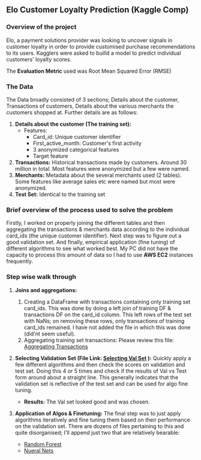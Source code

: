 ## Elo Customer Loyalty Prediction (Kaggle Comp)

### Overview of the project

Elo, a payment solutions provider was looking to uncover signals in customer loyalty in order to provide customised purchase recommendations to its users. Kagglers were asked to builld a model to predict individual customers' loyalty scores.

The __Evaluation Metric__ used was Root Mean Squared Error (RMSE)

### The Data

The Data broadly consisted of 3 sections; Details about the customer, Transactions of customers, Details about the various merchants the customers shopped at. Further details are as follows:

1. __Details about the customer (The training set):__ 
   - Features: 
       - Card_id: Unique customer identifier
       - First_active_month: Customer's first activity
       - 3 anonymized categorical features
       - Target feature
2. __Transactions:__ Historical transactions made by customers. Around 30 million in total. Most features were anonymized but a few were named.
3. __Merchants:__ Metadata about the several merchants used (2 tables). Some features like average sales etc were named but most were anonymized.
4. __Test Set:__ Identical to the training set

### Brief overview of the process used to solve the problem

Firstly, I worked on properly joining the different tables and then aggregating the transactions & merchants data according to the individual card_ids (the unique customer identifier). Next step was to figure out a good validation set.  And finally, empirical application (fine tuning) of different algorithms to see what worked best. My PC did not have the capacity to process this amount of data so I had to use __AWS EC2__ instances frequently. 

### Step wise walk through

1. __Joins and aggregations:__
    1. Creating a DataFrame with transactions containing only training set card_ids. This was done by doing a left join of training DF & transactions DF on the card_id column. This left rows of the test set with NaNs; on removing these rows, only transactions of training card_ids remained. I have not added the file in which this was done (did'nt seem useful).
    2. Aggregating training set transactions: Please review this file: [Aggregating Transactions](https://github.com/InsciteAnalytics/Elo-Merchant-Category-Kaggle-Comp-/blob/master/Aggregating%20Transactions.ipynb)

2. __Selecting Validation Set (File Link: [Selecting Val Set](https://github.com/InsciteAnalytics/Elo-Merchant-Category-Kaggle-Comp-/blob/master/Val-Test%20Sets.ipynb) ):__ Quickly apply a few different algorithms and then check the scores on validation and test set. Doing this 4 or 5 times and check if the results of Val vs Test form around about a straight line. This generally indicates that the validation set is reflective of the test set and can be used for algo fine tuning.
    - __Results:__ The Val set looked good and was chosen.
3. __Application of Algos & Finetuning:__ The final step was to just apply algorithms iteratively and fine tuning them based on their performance on the validation set. There are dozens of files pertaining to this and quite disorganised; I'll append just two that are relatively bearable:
    - [Random Forest](https://github.com/InsciteAnalytics/Elo-Merchant-Category-Kaggle-Comp-/blob/master/RF%20on%20combined%20data.ipynb)
    - [Nueral Nets](https://github.com/InsciteAnalytics/Elo-Merchant-Category-Kaggle-Comp-/blob/master/Neural%20Net%20Post%20Comp.ipynb)
